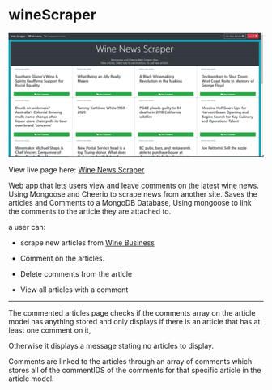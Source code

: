 # wineScraper
![Home](images\scraped.PNG)

View live page here: [Wine News Scraper](https://winescraper.herokuapp.com/)

Web app that lets users view and leave comments on the latest wine news. Using Mongoose and Cheerio to scrape news from another site.
Saves the articles and Comments to a MongoDB Database, Using mongoose to link the comments to the article they are attached to.

a user can:

* scrape new articles from [Wine Business](https://www.winebusiness.com/news/)

* Comment on the articles.

* Delete comments from the article

* View all articles with a comment

---

The commented articles page checks if the comments array on the article model has anything stored and only displays if there is an article that has at least one comment on it,

Otherwise it displays a message stating no articles to display.

Comments are linked to the articles through an array of comments which stores all of the commentIDS of the comments for that specific article in the article model. 
